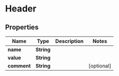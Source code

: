 

# Header

## Properties

Name | Type | Description | Notes
------------ | ------------- | ------------- | -------------
**name** | **String** |  | 
**value** | **String** |  | 
**comment** | **String** |  |  [optional]



